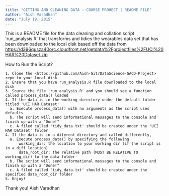 ```yaml
---
title: "GETTING AND CLEANING DATA - COURSE PROHECT | README FILE"
author: "Aish Varadhan"
date: "July 19, 2015"
---
```


This is a README file for the data cleaning and collation script 'run_analysis.R' that transforms and tidies the wearables data set that has been downloaded to the local disk based off the data from <https://d396qusza40orc.cloudfront.net/getdata%2Fprojectfiles%2FUCI%20HAR%20Dataset.zip>

How to Run the Script?
```{r}
1. Clone the <https://github.com/Aish-Git/DataScience-GACD-Project> repo to your local disk
2. Ensure that you have run_analysis.R file downloaded to the local disk
3. Source the file 'run_analysis.R' and you should see a function called process_data() loaded
4. If the data is in the working directory under the default folder titled 'UCI HAR Dataset'
  a. Execute process_data() with no arguments as the script uses defaults
  b. The script will send informational messages to the console and finish up with a "Done!"
  c. A filed called 'tidy_data.txt' should be created under the 'UCI HAR Dataset' folder
4. If the data is in a diferent directory and called differently,
  a. Execute process_data() by specifying the following
      working_dir: the location to your working dir (if the script is in a diff location)
      data_root_dir: the relative path (MUST BE RELATIVE TO working_dir) to the data folder
  b. The script will send informational messages to the console and finish up with a "Done!"
  c. A filed called 'tidy_data.txt' should be created under the specified data_root_dir folder
5. Enjoy!
```

Thank you!
Aish Varadhan